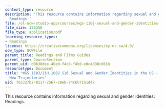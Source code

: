 ```yaml
---
content_type: resource
description: 'This resource contains information regarding sexual and gender identities:
  Readings.'
file: /ol-ocw-studio-app/courses/wgs-110j-sexual-and-gender-identities-spring-2016/765327b281172567c8eb74c6b7161d42_MITWGS_110JS16_NewTrajectr.pdf
file_size: 126358
file_type: application/pdf
learning_resource_types:
- Readings
license: https://creativecommons.org/licenses/by-nc-sa/4.0/
ocw_type: OCWFile
parent_title: Readings and Films Guides
parent_type: CourseSection
parent_uid: d0638dee-40ed-f4c8-f4b0-e0c4d38cd81b
resourcetype: Document
title: 'WGS.110J/21H.108J S16 Sexual and Gender Identities in the US - Reading Guides:
  New Trajectories'
uid: 765327b2-8117-2567-c8eb-74c6b7161d42
---
```

This resource contains information regarding sexual and gender identities: Readings.